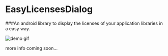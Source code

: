 # EasyLicensesDialog
###An android library to display the licenses of your application libraries in a easy way.

![demo gif](http://i.imgur.com/jNbGdCX.gif)

more info coming soon...
